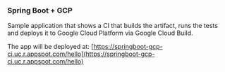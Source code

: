 ### Spring Boot + GCP

Sample application that shows a CI that builds the artifact, runs the tests and deploys it to Google Cloud Platform via Google Cloud Build.

The app will be deployed at: [https://springboot-gcp-ci.uc.r.appspot.com/hello](https://springboot-gcp-ci.uc.r.appspot.com/hello)